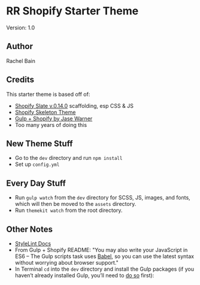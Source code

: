 # RR Shopify Starter Theme 

Version: 1.0

## Author

Rachel Bain

## Credits

This starter theme is based off of:  
- [Shopify Slate v.0.14.0](https://shopify.github.io/slate.shopify.com/docs/0.14.0/) scaffolding, esp CSS & JS
- [Shopify Skeleton Theme](https://github.com/Shopify/skeleton-theme "Shopify Skeleton Theme GitHub page")
- [Gulp + Shopify by Jase Warner](https://jase.io/gulp-shopify)
- Too many years of doing this

## New Theme Stuff

- Go to the `dev` directory and run `npm install` 
- Set up `config.yml`

## Every Day Stuff

- Run `gulp watch` from the `dev` directory for SCSS, JS, images, and fonts, which will then be moved to the `assets` directory.
- Run `themekit watch` from the root directory.

## Other Notes

- [StyleLint Docs](https://stylelint.io/user-guide)
- From Gulp + Shopify README: "You may also write your JavaScript in ES6 &ndash; The Gulp scripts task uses [Babel](https://babeljs.io/ "Babel website"), so you can use the latest syntax without worrying about browser support."
- In Terminal `cd` into the `dev` directory and install the Gulp packages (if you haven’t already installed Gulp, you’ll need to [do so](https://github.com/gulpjs/gulp/blob/master/docs/getting-started.md "Gulp installation") first):

